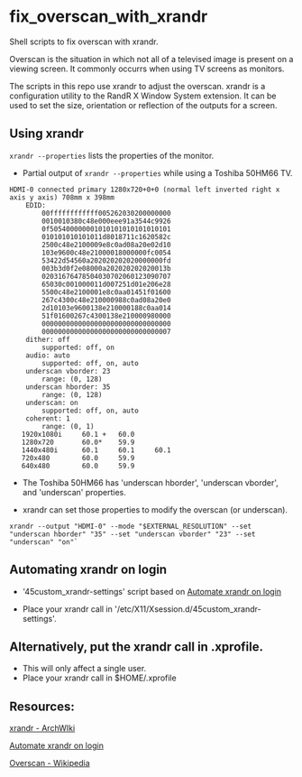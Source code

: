 # fix_overscan_with_xrandr

Shell scripts to fix overscan with xrandr.

Overscan is the situation in which not all of a televised image is present on a viewing screen. It commonly occurrs when using TV screens as monitors.

The scripts in this repo use xrandr to adjust the overscan. xrandr is a configuration utility to the RandR X Window System extension. It can be used to set the size, orientation or reflection of the outputs for a screen.

## Using xrandr

`xrandr --properties` lists the properties of the monitor.

- Partial output of `xrandr --properties` while using a Toshiba 50HM66 TV.
```
HDMI-0 connected primary 1280x720+0+0 (normal left inverted right x axis y axis) 708mm x 398mm
	EDID: 
		00ffffffffffff005262030200000000
		0010010380c48e000eee91a3544c9926
		0f505400000001010101010101010101
		010101010101011d8018711c1620582c
		2500c48e2100009e8c0ad08a20e02d10
		103e9600c48e21000018000000fc0054
		53422d54560a202020202020000000fd
		003b3d0f2e08000a202020202020013b
		02031676478504030702060123090707
		65030c001000011d007251d01e206e28
		5500c48e2100001e8c0aa01451f01600
		267c4300c48e210000988c0ad08a20e0
		2d10103e9600138e210000188c0aa014
		51f01600267c4300138e210000980000
		00000000000000000000000000000000
		00000000000000000000000000000007
	dither: off 
		supported: off, on
	audio: auto 
		supported: off, on, auto
	underscan vborder: 23 
		range: (0, 128)
	underscan hborder: 35 
		range: (0, 128)
	underscan: on 
		supported: off, on, auto
	coherent: 1 
		range: (0, 1)
   1920x1080i     60.1 +   60.0  
   1280x720       60.0*    59.9  
   1440x480i      60.1     60.1     60.1  
   720x480        60.0     59.9  
   640x480        60.0     59.9  
```

- The Toshiba 50HM66 has 'underscan hborder', 'underscan vborder', and 'underscan' properties.

- xrandr can set those properties to modify the overscan (or underscan).
```
xrandr --output "HDMI-0" --mode "$EXTERNAL_RESOLUTION" --set "underscan hborder" "35" --set "underscan vborder" "23" --set "underscan" "on"`
```

## Automating xrandr on login

- '45custom_xrandr-settings' script based on [Automate xrandr on login](http://www.thinkwiki.org/wiki/Xorg_RandR_1.2#Now_automate_it_on_login)

- Place your xrandr call in '/etc/X11/Xsession.d/45custom_xrandr-settings'.

## Alternatively, put the xrandr call in .xprofile.

- This will only affect a single user.
- Place your xrandr call in $HOME/.xprofile

## Resources:

[xrandr - ArchWIki](https://wiki.archlinux.org/index.php/xrandr)

[Automate xrandr on login](http://www.thinkwiki.org/wiki/Xorg_RandR_1.2#Now_automate_it_on_login)

[Overscan - Wikipedia](https://en.wikipedia.org/wiki/Overscan)
